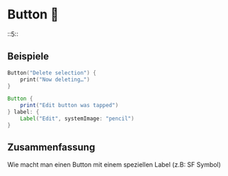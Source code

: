 # Button 🧩
::5::

## Beispiele
```swift
Button("Delete selection") {
    print("Now deleting…")
}
```


```java
Button {
    print("Edit button was tapped")
} label: {
    Label("Edit", systemImage: "pencil")
}
```

## Zusammenfassung
Wie macht man einen Button mit einem speziellen Label (z.B: SF Symbol) 